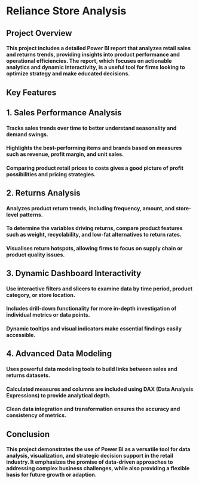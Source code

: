 # Reliance Store Analysis

## Project Overview
#### This project includes a detailed Power BI report that analyzes retail sales and returns trends, providing insights into product performance and operational efficiencies. The report, which focuses on actionable analytics and dynamic interactivity, is a useful tool for firms looking to optimize strategy and make educated decisions.

## Key Features
## 1. Sales Performance Analysis
#### Tracks sales trends over time to better understand seasonality and demand swings.
#### Highlights the best-performing items and brands based on measures such as revenue, profit margin, and unit sales.
#### Comparing product retail prices to costs gives a good picture of profit possibilities and pricing strategies.


## 2. Returns Analysis
#### Analyzes product return trends, including frequency, amount, and store-level patterns.
#### To determine the variables driving returns, compare product features such as weight, recyclability, and low-fat alternatives to return rates.
#### Visualises return hotspots, allowing firms to focus on supply chain or product quality issues.


## 3. Dynamic Dashboard Interactivity
#### Use interactive filters and slicers to examine data by time period, product category, or store location.
#### Includes drill-down functionality for more in-depth investigation of individual metrics or data points.
#### Dynamic tooltips and visual indicators make essential findings easily accessible.


## 4. Advanced Data Modeling
#### Uses powerful data modeling tools to build links between sales and returns datasets.
#### Calculated measures and columns are included using DAX (Data Analysis Expressions) to provide analytical depth.
#### Clean data integration and transformation ensures the accuracy and consistency of metrics.


## Conclusion
#### This project demonstrates the use of Power BI as a versatile tool for data analysis, visualization, and strategic decision support in the retail industry. It emphasizes the promise of data-driven approaches to addressing complex business challenges, while also providing a flexible basis for future growth or adaption.
